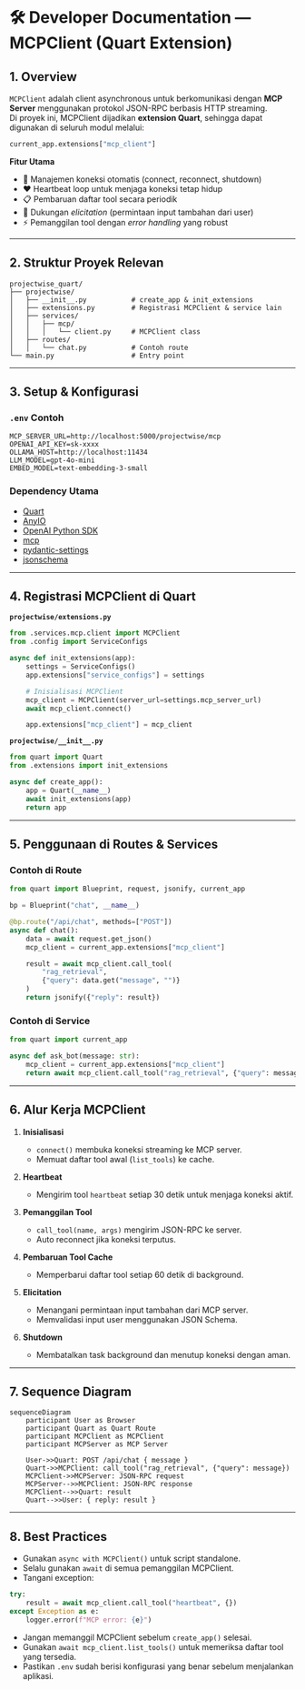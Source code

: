 # 🛠 Developer Documentation — MCPClient (Quart Extension)

## 1. Overview

`MCPClient` adalah client asynchronous untuk berkomunikasi dengan **MCP Server** menggunakan protokol JSON-RPC berbasis HTTP streaming.  
Di proyek ini, MCPClient dijadikan **extension Quart**, sehingga dapat digunakan di seluruh modul melalui:

```python
current_app.extensions["mcp_client"]
````

**Fitur Utama**

* 🔄 Manajemen koneksi otomatis (connect, reconnect, shutdown)
* ❤️ Heartbeat loop untuk menjaga koneksi tetap hidup
* 📋 Pembaruan daftar tool secara periodik
* 📝 Dukungan *elicitation* (permintaan input tambahan dari user)
* ⚡ Pemanggilan tool dengan *error handling* yang robust

---

## 2. Struktur Proyek Relevan

```
projectwise_quart/
├── projectwise/
│   ├── __init__.py           # create_app & init_extensions
│   ├── extensions.py         # Registrasi MCPClient & service lain
│   ├── services/
│   │   ├── mcp/
│   │   │   └── client.py     # MCPClient class
│   ├── routes/
│   │   └── chat.py           # Contoh route
└── main.py                   # Entry point
```

---

## 3. Setup & Konfigurasi

### `.env` Contoh

```env
MCP_SERVER_URL=http://localhost:5000/projectwise/mcp
OPENAI_API_KEY=sk-xxxx
OLLAMA_HOST=http://localhost:11434
LLM_MODEL=gpt-4o-mini
EMBED_MODEL=text-embedding-3-small
```

### Dependency Utama

* [Quart](https://pgjones.gitlab.io/quart/)
* [AnyIO](https://anyio.readthedocs.io/)
* [OpenAI Python SDK](https://github.com/openai/openai-python)
* [mcp](https://pypi.org/project/mcp/)
* [pydantic-settings](https://docs.pydantic.dev/latest/concepts/pydantic_settings/)
* [jsonschema](https://python-jsonschema.readthedocs.io/en/stable/)

---

## 4. Registrasi MCPClient di Quart

**`projectwise/extensions.py`**

```python
from .services.mcp.client import MCPClient
from .config import ServiceConfigs

async def init_extensions(app):
    settings = ServiceConfigs()
    app.extensions["service_configs"] = settings

    # Inisialisasi MCPClient
    mcp_client = MCPClient(server_url=settings.mcp_server_url)
    await mcp_client.connect()

    app.extensions["mcp_client"] = mcp_client
```

**`projectwise/__init__.py`**

```python
from quart import Quart
from .extensions import init_extensions

async def create_app():
    app = Quart(__name__)
    await init_extensions(app)
    return app
```

---

## 5. Penggunaan di Routes & Services

### Contoh di Route

```python
from quart import Blueprint, request, jsonify, current_app

bp = Blueprint("chat", __name__)

@bp.route("/api/chat", methods=["POST"])
async def chat():
    data = await request.get_json()
    mcp_client = current_app.extensions["mcp_client"]

    result = await mcp_client.call_tool(
        "rag_retrieval",
        {"query": data.get("message", "")}
    )
    return jsonify({"reply": result})
```

### Contoh di Service

```python
from quart import current_app

async def ask_bot(message: str):
    mcp_client = current_app.extensions["mcp_client"]
    return await mcp_client.call_tool("rag_retrieval", {"query": message})
```

---

## 6. Alur Kerja MCPClient

1. **Inisialisasi**

   * `connect()` membuka koneksi streaming ke MCP server.
   * Memuat daftar tool awal (`list_tools`) ke cache.

2. **Heartbeat**

   * Mengirim tool `heartbeat` setiap 30 detik untuk menjaga koneksi aktif.

3. **Pemanggilan Tool**

   * `call_tool(name, args)` mengirim JSON-RPC ke server.
   * Auto reconnect jika koneksi terputus.

4. **Pembaruan Tool Cache**

   * Memperbarui daftar tool setiap 60 detik di background.

5. **Elicitation**

   * Menangani permintaan input tambahan dari MCP server.
   * Memvalidasi input user menggunakan JSON Schema.

6. **Shutdown**

   * Membatalkan task background dan menutup koneksi dengan aman.

---

## 7. Sequence Diagram

```mermaid
sequenceDiagram
    participant User as Browser
    participant Quart as Quart Route
    participant MCPClient as MCPClient
    participant MCPServer as MCP Server

    User->>Quart: POST /api/chat { message }
    Quart->>MCPClient: call_tool("rag_retrieval", {"query": message})
    MCPClient->>MCPServer: JSON-RPC request
    MCPServer-->>MCPClient: JSON-RPC response
    MCPClient-->>Quart: result
    Quart-->>User: { reply: result }
```

---

## 8. Best Practices

* Gunakan `async with MCPClient()` untuk script standalone.
* Selalu gunakan `await` di semua pemanggilan MCPClient.
* Tangani exception:

```python
try:
    result = await mcp_client.call_tool("heartbeat", {})
except Exception as e:
    logger.error(f"MCP error: {e}")
```

* Jangan memanggil MCPClient sebelum `create_app()` selesai.
* Gunakan `await mcp_client.list_tools()` untuk memeriksa daftar tool yang tersedia.
* Pastikan `.env` sudah berisi konfigurasi yang benar sebelum menjalankan aplikasi.
